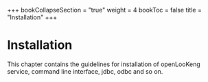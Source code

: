 +++
bookCollapseSection = "true"
weight = 4
bookToc = false
title = "Installation"
+++


# Installation

This chapter contains the guidelines for installation of openLooKeng service, command line interface, jdbc, odbc and so on. 
